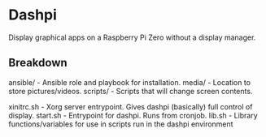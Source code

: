 # Dashpi

Display graphical apps on a Raspberry Pi Zero without
a display manager.

## Breakdown

ansible/ - Ansible role and playbook for installation.
media/   - Location to store pictures/videos.
scripts/ - Scripts that will change screen contents.

xinitrc.sh - Xorg server entrypoint. Gives dashpi (basically) full control of display.
start.sh   - Entrypoint for dashpi. Runs from cronjob.
lib.sh     - Library functions/variables for use in scripts run in the dashpi environment
